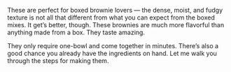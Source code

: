 These are perfect for boxed brownie lovers — the dense, moist, and fudgy texture is not all that different from what you can expect from the boxed mixes. It get’s better, though. These brownies are much more flavorful than anything made from a box. They taste amazing.

They only require one-bowl and come together in minutes. There’s also a good chance you already have the ingredients on hand. Let me walk you through the steps for making them.